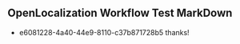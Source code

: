 ## OpenLocalization Workflow Test MarkDown
* e6081228-4a40-44e9-8110-c37b871728b5 
thanks!<!--HONumber=Mar16_HO4-->
